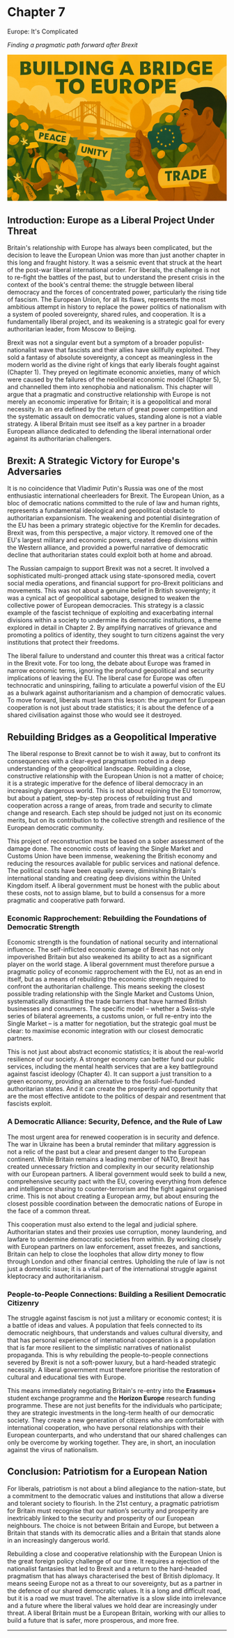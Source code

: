 # Chapter 7

Europe: It's Complicated

*Finding a pragmatic path forward after Brexit*

![Europe: It's Complicated](images/07_europe.png)

## Introduction: Europe as a Liberal Project Under Threat

Britain's relationship with Europe has always been complicated, but the decision to leave the European Union was more than just another chapter in this long and fraught history. It was a seismic event that struck at the heart of the post-war liberal international order. For liberals, the challenge is not to re-fight the battles of the past, but to understand the present crisis in the context of the book's central theme: the struggle between liberal democracy and the forces of concentrated power, particularly the rising tide of fascism. The European Union, for all its flaws, represents the most ambitious attempt in history to replace the power politics of nationalism with a system of pooled sovereignty, shared rules, and cooperation. It is a fundamentally liberal project, and its weakening is a strategic goal for every authoritarian leader, from Moscow to Beijing.

Brexit was not a singular event but a symptom of a broader populist-nationalist wave that fascists and their allies have skillfully exploited. They sold a fantasy of absolute sovereignty, a concept as meaningless in the modern world as the divine right of kings that early liberals fought against (Chapter 1). They preyed on legitimate economic anxieties, many of which were caused by the failures of the neoliberal economic model (Chapter 5), and channelled them into xenophobia and nationalism. This chapter will argue that a pragmatic and constructive relationship with Europe is not merely an economic imperative for Britain; it is a geopolitical and moral necessity. In an era defined by the return of great power competition and the systematic assault on democratic values, standing alone is not a viable strategy. A liberal Britain must see itself as a key partner in a broader European alliance dedicated to defending the liberal international order against its authoritarian challengers.

## Brexit: A Strategic Victory for Europe's Adversaries

It is no coincidence that Vladimir Putin's Russia was one of the most enthusiastic international cheerleaders for Brexit. The European Union, as a bloc of democratic nations committed to the rule of law and human rights, represents a fundamental ideological and geopolitical obstacle to authoritarian expansionism. The weakening and potential disintegration of the EU has been a primary strategic objective for the Kremlin for decades. Brexit was, from this perspective, a major victory. It removed one of the EU's largest military and economic powers, created deep divisions within the Western alliance, and provided a powerful narrative of democratic decline that authoritarian states could exploit both at home and abroad.

The Russian campaign to support Brexit was not a secret. It involved a sophisticated multi-pronged attack using state-sponsored media, covert social media operations, and financial support for pro-Brexit politicians and movements. This was not about a genuine belief in British sovereignty; it was a cynical act of geopolitical sabotage, designed to weaken the collective power of European democracies. This strategy is a classic example of the fascist technique of exploiting and exacerbating internal divisions within a society to undermine its democratic institutions, a theme explored in detail in Chapter 2. By amplifying narratives of grievance and promoting a politics of identity, they sought to turn citizens against the very institutions that protect their freedoms.

The liberal failure to understand and counter this threat was a critical factor in the Brexit vote. For too long, the debate about Europe was framed in narrow economic terms, ignoring the profound geopolitical and security implications of leaving the EU. The liberal case for Europe was often technocratic and uninspiring, failing to articulate a powerful vision of the EU as a bulwark against authoritarianism and a champion of democratic values. To move forward, liberals must learn this lesson: the argument for European cooperation is not just about trade statistics; it is about the defence of a shared civilisation against those who would see it destroyed.



## Rebuilding Bridges as a Geopolitical Imperative

The liberal response to Brexit cannot be to wish it away, but to confront its consequences with a clear-eyed pragmatism rooted in a deep understanding of the geopolitical landscape. Rebuilding a close, constructive relationship with the European Union is not a matter of choice; it is a strategic imperative for the defence of liberal democracy in an increasingly dangerous world. This is not about rejoining the EU tomorrow, but about a patient, step-by-step process of rebuilding trust and cooperation across a range of areas, from trade and security to climate change and research. Each step should be judged not just on its economic merits, but on its contribution to the collective strength and resilience of the European democratic community.

This project of reconstruction must be based on a sober assessment of the damage done. The economic costs of leaving the Single Market and Customs Union have been immense, weakening the British economy and reducing the resources available for public services and national defence. The political costs have been equally severe, diminishing Britain's international standing and creating deep divisions within the United Kingdom itself. A liberal government must be honest with the public about these costs, not to assign blame, but to build a consensus for a more pragmatic and cooperative path forward.



### Economic Rapprochement: Rebuilding the Foundations of Democratic Strength

Economic strength is the foundation of national security and international influence. The self-inflicted economic damage of Brexit has not only impoverished Britain but also weakened its ability to act as a significant player on the world stage. A liberal government must therefore pursue a pragmatic policy of economic rapprochement with the EU, not as an end in itself, but as a means of rebuilding the economic strength required to confront the authoritarian challenge. This means seeking the closest possible trading relationship with the Single Market and Customs Union, systematically dismantling the trade barriers that have harmed British businesses and consumers. The specific model – whether a Swiss-style series of bilateral agreements, a customs union, or full re-entry into the Single Market – is a matter for negotiation, but the strategic goal must be clear: to maximise economic integration with our closest democratic partners.

This is not just about abstract economic statistics; it is about the real-world resilience of our society. A stronger economy can better fund our public services, including the mental health services that are a key battleground against fascist ideology (Chapter 4). It can support a just transition to a green economy, providing an alternative to the fossil-fuel-funded authoritarian states. And it can create the prosperity and opportunity that are the most effective antidote to the politics of despair and resentment that fascists exploit.



### A Democratic Alliance: Security, Defence, and the Rule of Law

The most urgent area for renewed cooperation is in security and defence. The war in Ukraine has been a brutal reminder that military aggression is not a relic of the past but a clear and present danger to the European continent. While Britain remains a leading member of NATO, Brexit has created unnecessary friction and complexity in our security relationship with our European partners. A liberal government would seek to build a new, comprehensive security pact with the EU, covering everything from defence and intelligence sharing to counter-terrorism and the fight against organised crime. This is not about creating a European army, but about ensuring the closest possible coordination between the democratic nations of Europe in the face of a common threat.

This cooperation must also extend to the legal and judicial sphere. Authoritarian states and their proxies use corruption, money laundering, and lawfare to undermine democratic societies from within. By working closely with European partners on law enforcement, asset freezes, and sanctions, Britain can help to close the loopholes that allow dirty money to flow through London and other financial centres. Upholding the rule of law is not just a domestic issue; it is a vital part of the international struggle against kleptocracy and authoritarianism.



### People-to-People Connections: Building a Resilient Democratic Citizenry

The struggle against fascism is not just a military or economic contest; it is a battle of ideas and values. A population that feels connected to its democratic neighbours, that understands and values cultural diversity, and that has personal experience of international cooperation is a population that is far more resilient to the simplistic narratives of nationalist propaganda. This is why rebuilding the people-to-people connections severed by Brexit is not a soft-power luxury, but a hard-headed strategic necessity. A liberal government must therefore prioritise the restoration of cultural and educational ties with Europe.

This means immediately negotiating Britain's re-entry into the **Erasmus+** student exchange programme and the **Horizon Europe** research funding programme. These are not just benefits for the individuals who participate; they are strategic investments in the long-term health of our democratic society. They create a new generation of citizens who are comfortable with international cooperation, who have personal relationships with their European counterparts, and who understand that our shared challenges can only be overcome by working together. They are, in short, an inoculation against the virus of nationalism.



## Conclusion: Patriotism for a European Nation

For liberals, patriotism is not about a blind allegiance to the nation-state, but a commitment to the democratic values and institutions that allow a diverse and tolerant society to flourish. In the 21st century, a pragmatic patriotism for Britain must recognise that our nation’s security and prosperity are inextricably linked to the security and prosperity of our European neighbours. The choice is not between Britain and Europe, but between a Britain that stands with its democratic allies and a Britain that stands alone in an increasingly dangerous world.

Rebuilding a close and cooperative relationship with the European Union is the great foreign policy challenge of our time. It requires a rejection of the nationalist fantasies that led to Brexit and a return to the hard-headed pragmatism that has always characterised the best of British diplomacy. It means seeing Europe not as a threat to our sovereignty, but as a partner in the defence of our shared democratic values. It is a long and difficult road, but it is a road we must travel. The alternative is a slow slide into irrelevance and a future where the liberal values we hold dear are increasingly under threat. A liberal Britain must be a European Britain, working with our allies to build a future that is safer, more prosperous, and more free.

---
